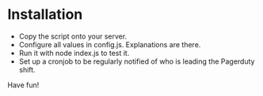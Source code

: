 # Installation

* Copy the script onto your server.
* Configure all values in config.js. Explanations are there.
* Run it with node index.js to test it.
* Set up a cronjob to be regularly notified of who is leading the Pagerduty shift.

Have fun!